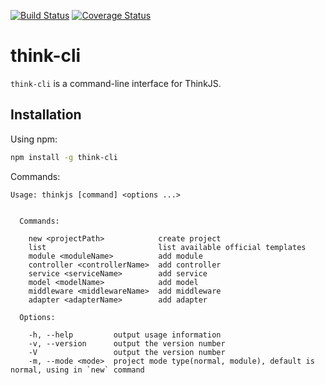 [![Build Status](https://travis-ci.org/thinkjs/think-cli.svg?branch=master)](https://travis-ci.org/thinkjs/think-cli)
[![Coverage Status](https://coveralls.io/repos/github/thinkjs/think-cli/badge.svg)](https://coveralls.io/github/thinkjs/think-cli)

# think-cli


`think-cli` is a command-line interface for ThinkJS.

## Installation

Using npm:

```sh
npm install -g think-cli
```

Commands:

```
Usage: thinkjs [command] <options ...>


  Commands:

    new <projectPath>            create project
    list                         list available official templates
    module <moduleName>          add module
    controller <controllerName>  add controller
    service <serviceName>        add service
    model <modelName>            add model
    middleware <middlewareName>  add middleware
    adapter <adapterName>        add adapter

  Options:

    -h, --help         output usage information
    -v, --version      output the version number
    -V                 output the version number
    -m, --mode <mode>  project mode type(normal, module), default is normal, using in `new` command
```


